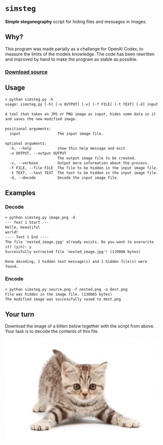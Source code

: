 # `simsteg`
**Simple steganography** script for hiding files and messages in images.

## Why?
This program was made parially as a challange for OpenAI Codex, to measure the limits of the models knowledge.
The code has been rewritten and improved by hand to make the program as stable as possible.

### [Download source](https://raw.githubusercontent.com/WilliamRagstad/simsteg/main/simsteg.py)

## Usage
```
> python simsteg.py -h  
usage: simsteg.py [-h] [-o OUTPUT] [-v] [-f FILE] [-t TEXT] [-d] input

A tool that takes an JPG or PNG image as input, hides some data in it and saves the new modified image.

positional arguments:
  input                 The input image file.

optional arguments:
  -h, --help            show this help message and exit
  -o OUTPUT, --output OUTPUT
                        The output image file to be created.
  -v, --verbose         Output more information about the process.
  -f FILE, --file FILE  The file to be hidden in the input image file.
  -t TEXT, --text TEXT  The text to be hidden in the input image file.
  -d, --decode          Decode the input image file.
```

## Examples

### Decode
```
> python simsteg.py image.png -d  
--- Text 1 Start ---
Hello, beautiful
world!
---- Text 1 End ----
The file 'nested_image.jpg' already exists. Do you want to overwrite it? (y/n): y
Successfully extracted file 'nested_image.jpg'! (119088 bytes)

Done decoding, 1 hidden text message(s) and 1 hidden file(s) were found.
```

### Encode
```
> python simsteg.py source.png -f nested.png -o dest.png
File was hidden in the image file. (130865 bytes)
The modified image was successfully saved to dest.png
```

## Your turn
Download the image of a kitten below together with the script from above.\
Your task is to decode the contents of this file.

![kitten.jpg](examples/kitten.jpg)
